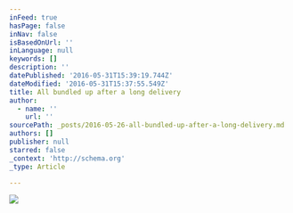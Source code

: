 ```yaml
---
inFeed: true
hasPage: false
inNav: false
isBasedOnUrl: ''
inLanguage: null
keywords: []
description: ''
datePublished: '2016-05-31T15:39:19.744Z'
dateModified: '2016-05-31T15:37:55.549Z'
title: All bundled up after a long delivery
author:
  - name: ''
    url: ''
sourcePath: _posts/2016-05-26-all-bundled-up-after-a-long-delivery.md
authors: []
publisher: null
starred: false
_context: 'http://schema.org'
_type: Article

---
```

![](https://the-grid-user-content.s3-us-west-2.amazonaws.com/67e016c8-eba9-44d2-9dc1-18b06054535e.jpg)